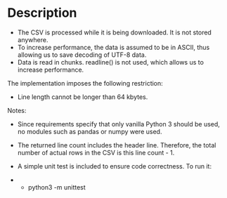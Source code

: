 # Description

  * The CSV is processed while it is being downloaded. It is not stored anywhere.
  * To increase performance, the data is assumed to be in ASCII, thus allowing us to save decoding of UTF-8 data.
  * Data is read in chunks. readline() is not used, which allows us to increase performance.


The implementation imposes the following restriction:

  * Line length cannot be longer than 64 kbytes.

Notes:

  * Since requirements specify that only vanilla Python 3 should be used, no modules such as pandas or numpy were used.

  * The returned line count includes the header line. Therefore, the total number of actual rows in the CSV is this line count - 1.

  * A simple unit test is included to ensure code correctness. To run it:

  * * python3 -m unittest
